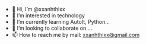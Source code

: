 - 👋 Hi, I’m @xxanhthixx
- 👀 I’m interested in technology
- 🌱 I’m currently learning AutoIt, Python...
- 💞️ I’m looking to collaborate on ...
- 📫 How to reach me by mail: xxanhthixx@gmail.com

<!---
xxanhthixx/xxanhthixx is a ✨ special ✨ repository because its `README.md` (this file) appears on your GitHub profile.
You can click the Preview link to take a look at your changes.
--->
